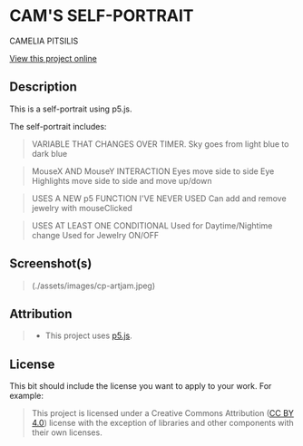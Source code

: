 # CAM'S SELF-PORTRAIT

CAMELIA PITSILIS

[View this project online](https://cameliapitsilis-lgtm.github.io/cart253/art-jam)

## Description

This is a self-portrait using p5.js.

The self-portrait includes:

> VARIABLE THAT CHANGES OVER TIMER.
  Sky goes from light blue to dark blue

> MouseX AND MouseY INTERACTION
  Eyes move side to side
  Eye Highlights move side to side and move up/down

> USES A NEW p5 FUNCTION I'VE NEVER USED
  Can add and remove jewelry with mouseClicked

> USES AT LEAST ONE CONDITIONAL
  Used for Daytime/Nightime change
  Used for Jewelry ON/OFF

  
## Screenshot(s)

> (./assets/images/cp-artjam.jpeg)

## Attribution

> - This project uses [p5.js](https://p5js.org).


## License

This bit should include the license you want to apply to your work. For example:

> This project is licensed under a Creative Commons Attribution ([CC BY 4.0](https://creativecommons.org/licenses/by/4.0/deed.en)) license with the exception of libraries and other components with their own licenses.